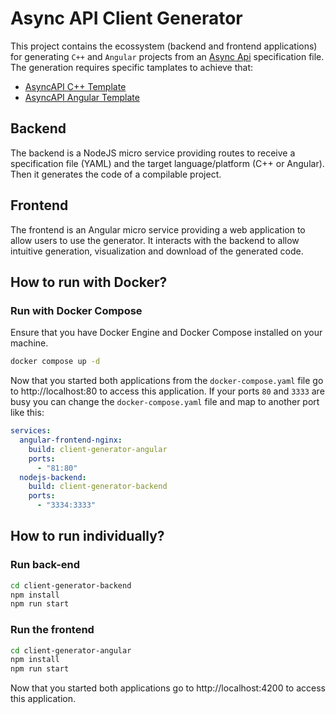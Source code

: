 # Async API Client Generator
This project contains the ecossystem (backend and frontend applications) for generating `C++` and `Angular` projects from an [Async Api](https://www.asyncapi.com/) specification file. The generation requires specific tamplates to achieve that:
* [AsyncAPI C++ Template](https://github.com/davibss-tcc/asyncapi-cpp-template)
* [AsyncAPI Angular Template](https://github.com/davibss-tcc/asyncapi-angular-template)

## Backend
The backend is a NodeJS micro service providing routes to receive a specification file (YAML) and the target language/platform (C++ or Angular). Then it generates the code of a compilable project.

## Frontend
The frontend is an Angular micro service providing a web application to allow users to use the generator. It interacts with the backend to allow intuitive generation, visualization and download of the generated code. 

## How to run with Docker?
### Run with Docker Compose
Ensure that you have Docker Engine and Docker Compose installed on your machine.
```sh
docker compose up -d
```
Now that you started both applications from the `docker-compose.yaml` file go to http://localhost:80 to access this application.
If your ports `80` and `3333` are busy you can change the `docker-compose.yaml` file and map to another port like this:
```yaml
services:
  angular-frontend-nginx:
    build: client-generator-angular
    ports:
      - "81:80"
  nodejs-backend:
    build: client-generator-backend
    ports:
      - "3334:3333"
```

## How to run individually?
### Run back-end
```sh
cd client-generator-backend
npm install
npm run start
```
### Run the frontend
```sh
cd client-generator-angular
npm install
npm run start
```
Now that you started both applications go to http://localhost:4200 to access this application.